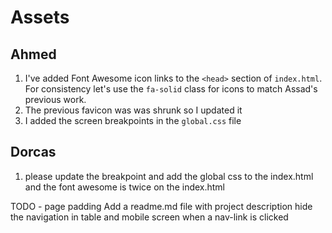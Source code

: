 # Assets

## Ahmed

1. I've added Font Awesome icon links to the `<head>` section of `index.html`. For consistency let's use the `fa-solid` class for icons to match Assad's previous work.
2. The previous favicon was was shrunk so I updated it
3. I added the screen breakpoints in the `global.css` file

## Dorcas
1. please update the breakpoint and add the global css to the index.html and the font awesome is twice on the index.html


TODO -
page padding
Add a readme.md file with project description
hide the navigation in table and mobile screen when a nav-link is clicked
